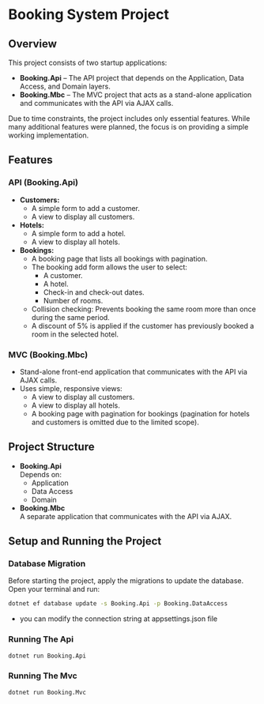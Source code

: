 ﻿# Booking System Project

## Overview

This project consists of two startup applications:

- **Booking.Api** – The API project that depends on the Application, Data Access, and Domain layers.
- **Booking.Mbc** – The MVC project that acts as a stand-alone application and communicates with the API via AJAX calls.

Due to time constraints, the project includes only essential features. While many additional features were planned, the
focus is on providing a simple working implementation.

## Features

### API (Booking.Api)

- **Customers:**
    - A simple form to add a customer.
    - A view to display all customers.
- **Hotels:**
    - A simple form to add a hotel.
    - A view to display all hotels.
- **Bookings:**
    - A booking page that lists all bookings with pagination.
    - The booking add form allows the user to select:
        - A customer.
        - A hotel.
        - Check-in and check-out dates.
        - Number of rooms.
    - Collision checking: Prevents booking the same room more than once during the same period.
    - A discount of 5% is applied if the customer has previously booked a room in the selected hotel.

### MVC (Booking.Mbc)

- Stand-alone front-end application that communicates with the API via AJAX calls.
- Uses simple, responsive views:
    - A view to display all customers.
    - A view to display all hotels.
    - A booking page with pagination for bookings (pagination for hotels and customers is omitted due to the limited
      scope).

## Project Structure

- **Booking.Api**  
  Depends on:
    - Application
    - Data Access
    - Domain
- **Booking.Mbc**  
  A separate application that communicates with the API via AJAX.

## Setup and Running the Project

### Database Migration

Before starting the project, apply the migrations to update the database. Open your terminal and run:

```bash
dotnet ef database update -s Booking.Api -p Booking.DataAccess
```
- you can modify the connection string at appsettings.json file

### Running The Api

```bash
dotnet run Booking.Api
```
### Running The Mvc

```bash
dotnet run Booking.Mvc
```
